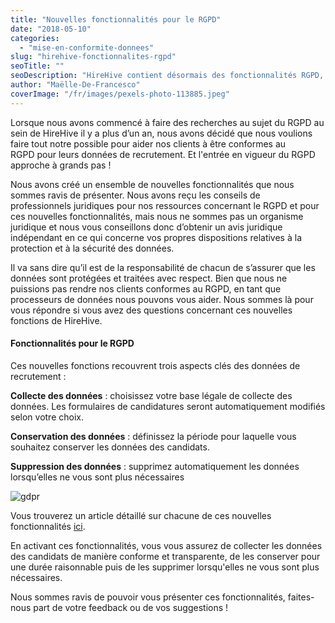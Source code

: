 ```yaml
---
title: "Nouvelles fonctionnalités pour le RGPD"
date: "2018-05-10"
categories:
  - "mise-en-conformite-donnees"
slug: "hirehive-fonctionnalites-rgpd"
seoTitle: ""
seoDescription: "HireHive contient désormais des fonctionnalités RGPD, vous aidant à vous conformer à la nouvelle législation en ce qui concerne vos données de recrutement."
author: "Maëlle-De-Francesco"
coverImage: "/fr/images/pexels-photo-113885.jpeg"
---
```


Lorsque nous avons commencé à faire des recherches au sujet du RGPD au sein de HireHive il y a plus d’un an, nous avons décidé que nous voulions faire tout notre possible pour aider nos clients à être conformes au RGPD pour leurs données de recrutement. Et l'entrée en vigueur du RGPD approche à grands pas !

Nous avons créé un ensemble de nouvelles fonctionnalités que nous sommes ravis de présenter. Nous avons reçu les conseils de professionnels juridiques pour nos ressources concernant le RGPD et pour ces nouvelles fonctionnalités, mais nous ne sommes pas un organisme juridique et nous vous conseillons donc d’obtenir un avis juridique indépendant en ce qui concerne vos propres dispositions relatives à la protection et à la sécurité des données.

Il va sans dire qu’il est de la responsabilité de chacun de s’assurer que les données sont protégées et traitées avec respect. Bien que nous ne puissions pas rendre nos clients conformes au RGPD, en tant que processeurs de données nous pouvons vous aider. Nous sommes là pour vous répondre si vous avez des questions concernant ces nouvelles fonctions de HireHive.

#### Fonctionnalités pour le RGPD

Ces nouvelles fonctions recouvrent trois aspects clés des données de recrutement :

**Collecte des données** : choisissez votre base légale de collecte des données. Les formulaires de candidatures seront automatiquement modifiés selon votre choix.

**Conservation des données** : définissez la période pour laquelle vous souhaitez conserver les données des candidats.

**Suppression des données** : supprimez automatiquement les données lorsqu’elles ne vous sont plus nécessaires

![gdpr](/fr/images/gdpr.jpg)

Vous trouverez un article détaillé sur chacune de ces nouvelles fonctionnalités [ici](https://hirehive.com/support/data-and-support/gdpr-features-hirehive/).

En activant ces fonctionnalités, vous vous assurez de collecter les données des candidats de manière conforme et transparente, de les conserver pour une durée raisonnable puis de les supprimer lorsqu'elles ne vous sont plus nécessaires.

Nous sommes ravis de pouvoir vous présenter ces fonctionnalités, faites-nous part de votre feedback ou de vos suggestions !
